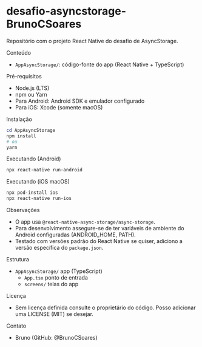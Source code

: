 ﻿# desafio-asyncstorage-BrunoCSoares

Repositório com o projeto React Native do desafio de AsyncStorage.

Conteúdo
- `AppAsyncStorage/`: código-fonte do app (React Native + TypeScript)

Pré-requisitos
- Node.js (LTS)
- npm ou Yarn
- Para Android: Android SDK e emulador configurado
- Para iOS: Xcode (somente macOS)

Instalação
```powershell
cd AppAsyncStorage
npm install
# ou
yarn
```

Executando (Android)
```powershell
npx react-native run-android
```

Executando (iOS  macOS)
```bash
npx pod-install ios
npx react-native run-ios
```

Observações
- O app usa `@react-native-async-storage/async-storage`.
- Para desenvolvimento assegure-se de ter variáveis de ambiente do Android configuradas (ANDROID_HOME, PATH).
- Testado com versões padrão do React Native  se quiser, adiciono a versão específica do `package.json`.

Estrutura
- `AppAsyncStorage/`  app (TypeScript)
  - `App.tsx`  ponto de entrada
  - `screens/`  telas do app

Licença
- Sem licença definida  consulte o proprietário do código. Posso adicionar uma LICENSE (MIT) se desejar.

Contato
- Bruno (GitHub: @BrunoCSoares)
